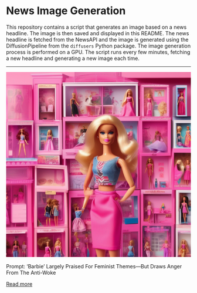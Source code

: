 # News Image Generation
This repository contains a script that generates an image based on a news headline. The image is then saved and displayed in this README.
The news headline is fetched from the NewsAPI and the image is generated using the DiffusionPipeline from the `diffusers` Python package. The image generation process is performed on a GPU.
The script runs every few minutes, fetching a new headline and generating a new image each time.

---

![Generated Image](image.png)

Prompt: ‘Barbie’ Largely Praised For Feminist Themes—But Draws Anger From The Anti-Woke

[Read more](https://www.forbes.com/sites/conormurray/2023/07/21/barbie-largely-praised-for-feminist-themes-but-draws-anger-from-the-anti-woke/)